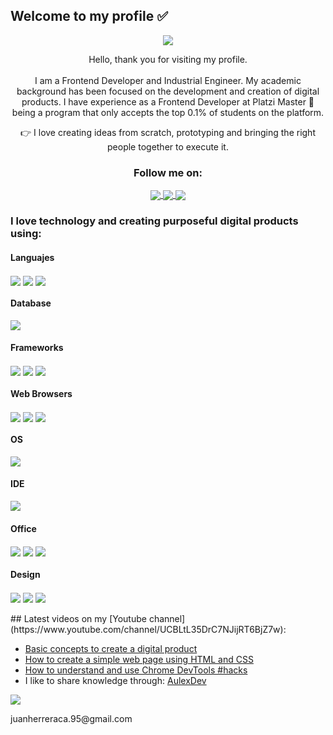 Welcome to my profile ✅
-

<p align="center">
     <img src="https://user-images.githubusercontent.com/56690309/109430971-f5915400-79d1-11eb-80cb-a016dc4630b2.jpg">
</p>
<p align="center">
  Hello, thank you for visiting my profile.<br>
  <br>
  I am a Frontend Developer and Industrial Engineer. My academic background has been focused on the development and creation of digital     products. I have experience as a         Frontend Developer at Platzi Master 💚 being a program that only accepts the top 0.1% of students on the platform. 
</p>
<p align="center">
 👉 I love creating ideas from scratch, prototyping and bringing the right people together to execute it.
</p>
<div align="center">
     <h3>Follow me on:</h3>
     <a href="https://www.linkedin.com/in/juanherreraca/">
     <img align="center"  src="https://img.shields.io/badge/LinkedIn-0077B5?style=for-the-badge&logo=linkedin&logoColor=white">
     </a>
     <a href="https://www.youtube.com/channel/UCBLtL35DrC7NJijRT6BjZ7w">
     <img align="center" src="https://img.shields.io/badge/YouTube-FF0000?style=for-the-badge&logo=youtube&logoColor=white">
     </a>
     <a href="https://www.facebook.com/juan.herreraca.95/">
     <img align="center" src="https://img.shields.io/badge/Facebook-1877F2?style=for-the-badge&logo=facebook&logoColor=white">
     </a>    
</div>
<div>
     <h3>I love technology and creating purposeful digital products using:</h3>
     <h4>Languajes</h4>
     <img align="center"  src="https://img.shields.io/badge/HTML5-E34F26?style=for-the-badge&logo=html5&logoColor=white"/>
     <img align="center"  src="https://img.shields.io/badge/CSS3-1572B6?style=for-the-badge&logo=css3&logoColor=white"/>
     <img align="center"  src="https://img.shields.io/badge/JavaScript-323330?style=for-the-badge&logo=javascript&logoColor=F7DF1E"/>
     <h4>Database</h4>
     <img align="center" src="https://img.shields.io/badge/MySQL-00000F?style=for-the-badge&logo=mysql&logoColor=white"/>
     <h4>Frameworks</h4>
     <img align="center"  src="https://img.shields.io/badge/React-20232A?style=for-the-badge&logo=react&logoColor=61DAFB"/>
     <img align="center"  src="https://img.shields.io/badge/Jest-C21325?style=for-the-badge&logo=jest&logoColor=white"/>
     <img align="center"  src="https://img.shields.io/badge/Sass-CC6699?style=for-the-badge&logo=sass&logoColor=white"/>
     <h4>Web Browsers</h4>
     <img align="center"  src="https://img.shields.io/badge/Google_chrome-4285F4?style=for-the-badge&logo=Google-chrome&logoColor=white"/>
     <img align="center"  src="https://img.shields.io/badge/Firefox_Browser-FF7139?style=for-the-badge&logo=Firefox-Browser&logoColor=white"/>
     <img align="center"  src="https://img.shields.io/badge/Microsoft_Edge-0078D7?style=for-the-badge&logo=Microsoft-edge&logoColor=white"/>
     <h4>OS</h4>
     <img align="center"  src="https://img.shields.io/badge/Windows-0078D6?style=for-the-badge&logo=windows&logoColor=white"/>
     <h4>IDE</h4>
     <img align="center"  src="https://img.shields.io/badge/Visual_Studio_Code-0078D4?style=for-the-badge&logo=visual%20studio%20code&logoColor=white"/>
     <h4>Office</h4>
     <img align="center"  src="https://img.shields.io/badge/Microsoft_Word-2B579A?style=for-the-badge&logo=microsoft-word&logoColor=white"/>
     <img align="center"  src="https://img.shields.io/badge/Microsoft_PowerPoint-B7472A?style=for-the-badge&logo=microsoft-powerpoint&logoColor=white"/>
     <img align="center"  src="https://img.shields.io/badge/Microsoft_Excel-217346?style=for-the-badge&logo=microsoft-excel&logoColor=white"/>
     <h4>Design</h4>
     <img align="center"  src="https://img.shields.io/badge/Figma-F24E1E?style=for-the-badge&logo=figma&logoColor=white"/>
     <img align="center"  src="https://img.shields.io/badge/InVision-FF3366?style=for-the-badge&logo=InVision&logoColor=white"/>
     <img align="center"  src="https://img.shields.io/badge/Canva-%2300C4CC.svg?&style=for-the-badge&logo=Canva&logoColor=white"/>
</div>
<br>
## Latest videos on my [Youtube channel](https://www.youtube.com/channel/UCBLtL35DrC7NJijRT6BjZ7w):

 - [Basic concepts to create a digital product](https://www.youtube.com/watch?v=ez7ytschl48&t=10s)
 - [How to create a simple web page using HTML and CSS](https://www.youtube.com/watch?v=0zP57sLhl6o)
 - [How to understand and use Chrome DevTools #hacks](https://www.youtube.com/watch?v=y2k8hVDPX20&t=0s)
 - I like to share knowledge through: [AulexDev](https://www.facebook.com/AulexDev)

         

  <img align="center"  src="https://img.shields.io/badge/Gmail-D14836?style=for-the-badge&logo=gmail&logoColor=white"> 
      <p> juanherreraca.95@gmail.com </p>
   </img>
  

<!--
**jshc27/jshc27** is a ✨ _special_ ✨ repository because its `README.md` (this file) appears on your GitHub profile.
-->

